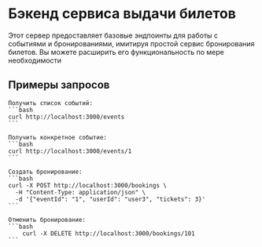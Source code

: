 # Бэкенд сервиса выдачи билетов

 Этот сервер предоставляет базовые эндпоинты для работы с событиями и бронированиями, имитируя простой сервис бронирования билетов. Вы можете расширить его функциональность по мере необходимости

## Примеры запросов

    Получить список событий:
    ```bash
    curl http://localhost:3000/events
    ```

    Получить конкретное событие:
    ```bash
    curl http://localhost:3000/events/1
    ```

    Создать бронирование:
    ```bash
    curl -X POST http://localhost:3000/bookings \
      -H "Content-Type: application/json" \
      -d '{"eventId": "1", "userId": "user3", "tickets": 3}'
    ```

    Отменить бронирование:
    ```bash
        curl -X DELETE http://localhost:3000/bookings/101
    ```
